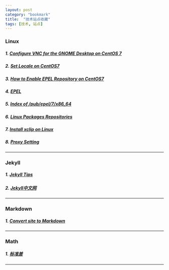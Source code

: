 ```yaml
---
layout: post
category: "bookmark"
title:  "技术站点收藏"
tags: [技术, 站点]
---
```

### Linux
##### 1. [Configure VNC for the GNOME Desktop on CentOS 7](https://www.digitalocean.com/community/tutorials/how-to-install-and-configure-vnc-remote-access-for-the-gnome-desktop-on-centos-7)
##### 2. [Set Locale on CentOS7](https://www.rosehosting.com/blog/how-to-set-up-system-locale-on-centos-7/)
##### 3. [How to Enable EPEL Repository on CentOS7](http://www.tecmint.com/how-to-enable-epel-repository-for-rhel-centos-6-5/)
##### 4. [EPEL](https://fedoraproject.org/wiki/EPEL)
##### 5. [Index of /pub/epel/7/x86_64](https://dl.fedoraproject.org/pub/epel/)
##### 6. [Linux Packages Repositories](https://pkgs.org/)
##### 7. [Install xclip on Linux](http://ask.xmodulo.com/copy-file-content-clipboard-linux-desktop.html)
##### 8. [Proxy Setting](https://wiki.archlinux.org/index.php/proxy_settings#Using_a_SOCKS_proxy)

---
### Jekyll
##### 1. [Jekyll Tips](http://jekyll.tips/)
##### 2. [Jekyll中文网](http://jekyll.com.cn/)

---
### Markdown
##### 1. [Convert site to Markdown](http://heckyesmarkdown.com/)
---
### Math
##### 1. [标准差](https://zh.wikipedia.org/wiki/%E6%A8%99%E6%BA%96%E5%B7%AE)

---
